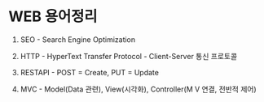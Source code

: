 # WEB 용어정리

1. SEO - Search Engine Optimization

2. HTTP - HyperText Transfer Protocol - Client-Server 통신 프로토콜

3. RESTAPI - POST = Create, PUT = Update

4. MVC - Model(Data 관련), View(시각화), Controller(M V 연결, 전반적 제어)
